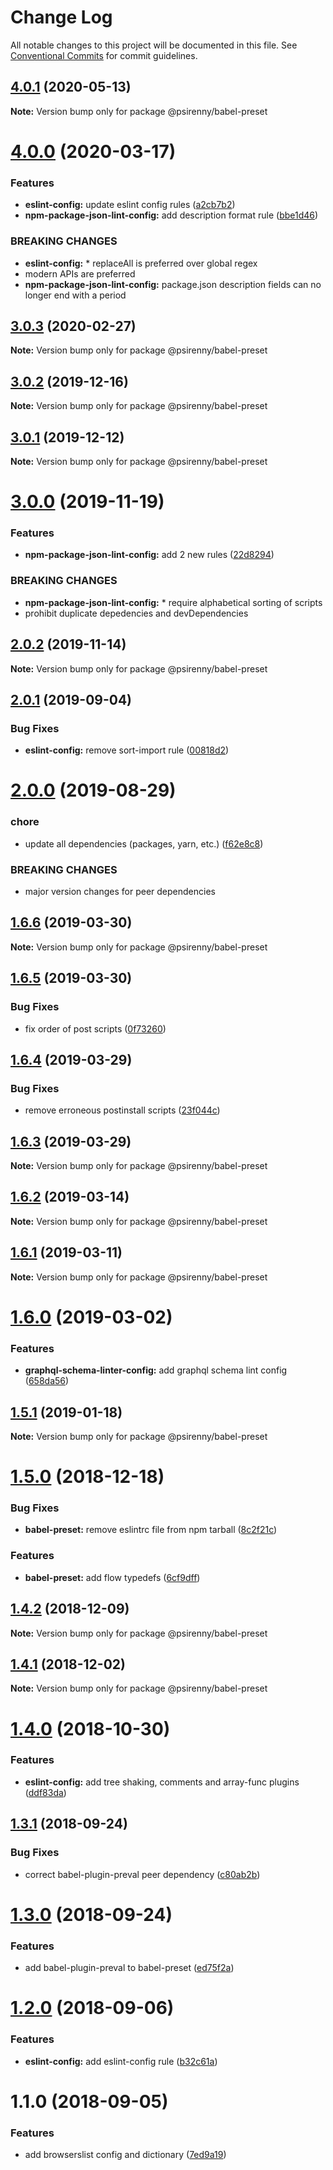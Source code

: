 # Change Log

All notable changes to this project will be documented in this file.
See [Conventional Commits](https://conventionalcommits.org) for commit guidelines.

## [4.0.1](http://github.com/psirenny/monorepo/tree/master/packages/babel-preset/compare/@psirenny/babel-preset@4.0.0...@psirenny/babel-preset@4.0.1) (2020-05-13)

**Note:** Version bump only for package @psirenny/babel-preset





# [4.0.0](http://github.com/psirenny/monorepo/tree/master/packages/babel-preset/compare/@psirenny/babel-preset@3.0.3...@psirenny/babel-preset@4.0.0) (2020-03-17)


### Features

* **eslint-config:** update eslint config rules ([a2cb7b2](http://github.com/psirenny/monorepo/tree/master/packages/babel-preset/commit/a2cb7b2199a9eadbf5f6040d7e1235480f115780))
* **npm-package-json-lint-config:** add description format rule ([bbe1d46](http://github.com/psirenny/monorepo/tree/master/packages/babel-preset/commit/bbe1d46e1cf0af33ce263bb422b1ae3cdea7227b))


### BREAKING CHANGES

* **eslint-config:** * replaceAll is preferred over global regex
* modern APIs are preferred
* **npm-package-json-lint-config:** package.json description fields can no longer end with a period





## [3.0.3](http://github.com/psirenny/monorepo/tree/master/packages/babel-preset/compare/@psirenny/babel-preset@3.0.2...@psirenny/babel-preset@3.0.3) (2020-02-27)

**Note:** Version bump only for package @psirenny/babel-preset





## [3.0.2](http://github.com/psirenny/monorepo/tree/master/packages/babel-preset/compare/@psirenny/babel-preset@3.0.1...@psirenny/babel-preset@3.0.2) (2019-12-16)

**Note:** Version bump only for package @psirenny/babel-preset





## [3.0.1](http://github.com/psirenny/monorepo/tree/master/packages/babel-preset/compare/@psirenny/babel-preset@3.0.0...@psirenny/babel-preset@3.0.1) (2019-12-12)

**Note:** Version bump only for package @psirenny/babel-preset





# [3.0.0](http://github.com/psirenny/monorepo/tree/master/packages/babel-preset/compare/@psirenny/babel-preset@2.0.2...@psirenny/babel-preset@3.0.0) (2019-11-19)


### Features

* **npm-package-json-lint-config:** add 2 new rules ([22d8294](http://github.com/psirenny/monorepo/tree/master/packages/babel-preset/commit/22d82944175374b223c9b531d0e612c66755c8fe))


### BREAKING CHANGES

* **npm-package-json-lint-config:** * require alphabetical sorting of scripts
* prohibit duplicate depedencies and devDependencies





## [2.0.2](http://github.com/psirenny/monorepo/tree/master/packages/babel-preset/compare/@psirenny/babel-preset@2.0.1...@psirenny/babel-preset@2.0.2) (2019-11-14)

**Note:** Version bump only for package @psirenny/babel-preset





## [2.0.1](http://github.com/psirenny/monorepo/tree/master/packages/babel-preset/compare/@psirenny/babel-preset@2.0.0...@psirenny/babel-preset@2.0.1) (2019-09-04)


### Bug Fixes

* **eslint-config:** remove sort-import rule ([00818d2](http://github.com/psirenny/monorepo/tree/master/packages/babel-preset/commit/00818d2))





# [2.0.0](http://github.com/psirenny/monorepo/tree/master/packages/babel-preset/compare/@psirenny/babel-preset@1.7.1...@psirenny/babel-preset@2.0.0) (2019-08-29)


### chore

* update all dependencies (packages, yarn, etc.) ([f62e8c8](http://github.com/psirenny/monorepo/tree/master/packages/babel-preset/commit/f62e8c8))


### BREAKING CHANGES

* major version changes for peer dependencies





## [1.6.6](https://github.com/psirenny/monorepo/tree/master/packages/babel-preset/compare/@psirenny/babel-preset@1.6.5...@psirenny/babel-preset@1.6.6) (2019-03-30)

**Note:** Version bump only for package @psirenny/babel-preset





## [1.6.5](https://github.com/psirenny/monorepo/tree/master/packages/babel-preset/compare/@psirenny/babel-preset@1.6.4...@psirenny/babel-preset@1.6.5) (2019-03-30)


### Bug Fixes

* fix order of post scripts ([0f73260](https://github.com/psirenny/monorepo/tree/master/packages/babel-preset/commit/0f73260))





## [1.6.4](https://github.com/psirenny/monorepo/tree/master/packages/babel-preset/compare/@psirenny/babel-preset@1.6.3...@psirenny/babel-preset@1.6.4) (2019-03-29)


### Bug Fixes

* remove erroneous postinstall scripts ([23f044c](https://github.com/psirenny/monorepo/tree/master/packages/babel-preset/commit/23f044c))





## [1.6.3](https://github.com/psirenny/monorepo/tree/master/packages/babel-preset/compare/@psirenny/babel-preset@1.6.2...@psirenny/babel-preset@1.6.3) (2019-03-29)

**Note:** Version bump only for package @psirenny/babel-preset





## [1.6.2](https://github.com/psirenny/monorepo/tree/master/packages/babel-preset/compare/@psirenny/babel-preset@1.6.1...@psirenny/babel-preset@1.6.2) (2019-03-14)

**Note:** Version bump only for package @psirenny/babel-preset





## [1.6.1](https://github.com/psirenny/monorepo/tree/master/packages/babel-preset/compare/@psirenny/babel-preset@1.6.0...@psirenny/babel-preset@1.6.1) (2019-03-11)

**Note:** Version bump only for package @psirenny/babel-preset





# [1.6.0](https://github.com/psirenny/monorepo/tree/master/packages/babel-preset/compare/@psirenny/babel-preset@1.5.1...@psirenny/babel-preset@1.6.0) (2019-03-02)


### Features

* **graphql-schema-linter-config:** add graphql schema lint config ([658da56](https://github.com/psirenny/monorepo/tree/master/packages/babel-preset/commit/658da56))





## [1.5.1](https://github.com/psirenny/monorepo/tree/master/packages/babel-preset/compare/@psirenny/babel-preset@1.5.0...@psirenny/babel-preset@1.5.1) (2019-01-18)

**Note:** Version bump only for package @psirenny/babel-preset





# [1.5.0](https://github.com/psirenny/monorepo/tree/master/packages/babel-preset/compare/@psirenny/babel-preset@1.4.2...@psirenny/babel-preset@1.5.0) (2018-12-18)


### Bug Fixes

* **babel-preset:** remove eslintrc file from npm tarball ([8c2f21c](https://github.com/psirenny/monorepo/tree/master/packages/babel-preset/commit/8c2f21c))


### Features

* **babel-preset:** add flow typedefs ([6cf9dff](https://github.com/psirenny/monorepo/tree/master/packages/babel-preset/commit/6cf9dff))





## [1.4.2](https://github.com/psirenny/monorepo/tree/master/packages/babel-preset/compare/@psirenny/babel-preset@1.4.1...@psirenny/babel-preset@1.4.2) (2018-12-09)

**Note:** Version bump only for package @psirenny/babel-preset





## [1.4.1](https://github.com/psirenny/monorepo/tree/master/packages/babel-preset/compare/@psirenny/babel-preset@1.4.0...@psirenny/babel-preset@1.4.1) (2018-12-02)

**Note:** Version bump only for package @psirenny/babel-preset





# [1.4.0](https://github.com/psirenny/monorepo/tree/master/packages/babel-preset/compare/@psirenny/babel-preset@1.3.1...@psirenny/babel-preset@1.4.0) (2018-10-30)


### Features

* **eslint-config:** add tree shaking, comments and array-func plugins ([ddf83da](https://github.com/psirenny/monorepo/tree/master/packages/babel-preset/commit/ddf83da))





<a name="1.3.1"></a>
## [1.3.1](https://github.com/psirenny/monorepo/tree/master/packages/babel-preset/compare/@psirenny/babel-preset@1.3.0...@psirenny/babel-preset@1.3.1) (2018-09-24)


### Bug Fixes

* correct babel-plugin-preval peer dependency ([c80ab2b](https://github.com/psirenny/monorepo/tree/master/packages/babel-preset/commit/c80ab2b))





<a name="1.3.0"></a>
# [1.3.0](https://github.com/psirenny/monorepo/tree/master/packages/babel-preset/compare/@psirenny/babel-preset@1.2.0...@psirenny/babel-preset@1.3.0) (2018-09-24)


### Features

* add babel-plugin-preval to babel-preset ([ed75f2a](https://github.com/psirenny/monorepo/tree/master/packages/babel-preset/commit/ed75f2a))





<a name="1.2.0"></a>
# [1.2.0](https://github.com/psirenny/monorepo/tree/master/packages/babel-preset/compare/@psirenny/babel-preset@1.1.0...@psirenny/babel-preset@1.2.0) (2018-09-06)


### Features

* **eslint-config:** add eslint-config rule ([b32c61a](https://github.com/psirenny/monorepo/tree/master/packages/babel-preset/commit/b32c61a))





<a name="1.1.0"></a>
# 1.1.0 (2018-09-05)


### Features

* add browserslist config and dictionary ([7ed9a19](https://github.com/psirenny/monorepo/tree/master/packages/babel-preset/commit/7ed9a19))
